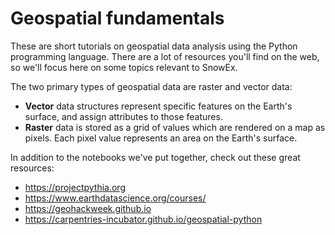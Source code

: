 # Geospatial fundamentals

These are short tutorials on geospatial data analysis using the Python programming language. There are a lot of resources you'll find on the web, so we'll focus here on some topics relevant to SnowEx. 

The two primary types of geospatial data are raster and vector data:

* **Vector** data structures represent specific features on the Earth's surface, and assign attributes to those features.
* **Raster** data is stored as a grid of values which are rendered on a map as pixels. Each pixel value represents an area on the Earth's surface.

In addition to the notebooks we've put together, check out these great resources:

* https://projectpythia.org 
* https://www.earthdatascience.org/courses/ 
* https://geohackweek.github.io 
* https://carpentries-incubator.github.io/geospatial-python



